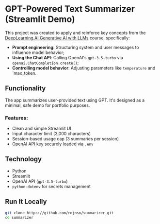 # GPT-Powered Text Summarizer (Streamlit Demo)

This project was created to apply and reinforce key concepts from the [DeepLearning.AI Generative AI with LLMs](https://www.coursera.org/learn/generative-ai-with-llms) course, specifically:

- **Prompt engineering**: Structuring system and user messages to influence model behavior;
- **Using the Chat API**: Calling OpenAI's `gpt-3.5-turbo` via `openai.ChatCompletion.create()`;
- **Controlling model behavior**: Adjusting parameters like `temperature` and `max_token.

## Functionality

The app summarizes user-provided text using GPT. It's designed as a minimal, safe demo for portfolio purposes.

### Features:
- Clean and simple Streamlit UI
- Input character limit (3,000 characters)
- Session-based usage cap (3 summaries per session)
- OpenAI API key securely loaded via `.env`

## Technology

- Python
- Streamlit
- OpenAI API (`gpt-3.5-turbo`)
- `python-dotenv` for secrets management

## Run It Locally

```bash
git clone https://github.com/rnjnsn/summarizer.git
cd summarizer
